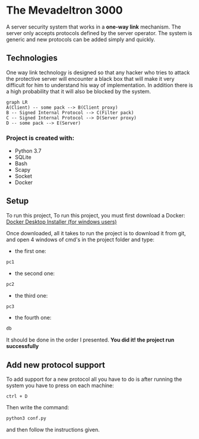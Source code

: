 # The Mevadeltron 3000

A server security system that works in a **one-way link** mechanism. 
The server only accepts protocols defined by the server operator. 
The system is generic and new protocols can be added simply and quickly.

## Technologies

One way link technology is designed so that any hacker who tries to attack the protective server will encounter a black box that will make it very difficult for him to understand his way of implementation. In addition there is a high probability that it will also be blocked by the system.

```mermaid
graph LR
A(Client) -- some pack --> B(Client proxy)
B -- Signed Internal Protocol --> C(Filter pack)
C -- Signed Internal Protocol --> D(Server proxy)
D -- some pack --> E(Server)
```

### Project is created with:
* Python 3.7
* SQLite
* Bash
* Scapy
* Socket
* Docker


## Setup

To run this project, To run this project, you must first download a Docker:
[Docker Desktop Installer (for windows users)](https://desktop.docker.com/win/stable/amd64/Docker%20Desktop%20Installer.exe)

Once downloaded, all it takes to run the project is to download it from git, and open 4 windows of cmd's in the project folder and type:
* the first one:
```bash
pc1
```  
* the second one:
```bash
pc2
```  
* the third one:
```bash
pc3
```  
* the fourth one: 
```bash
db
```  
It should be done in the order I presented.
**You did it! the project run successfully**

## Add new protocol support
To add support for a new protocol all you have to do is after running the system you have to press on each machine:
``` Key down
ctrl + D 
```
Then write the command:
``` bash
python3 conf.py 
```
and then follow the instructions given.
